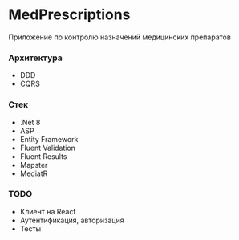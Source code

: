 # MedPrescriptions

Приложение по контролю назначений медицинских препаратов

### Архитектура
- DDD
- CQRS

### Стек
- .Net 8
- ASP
- Entity Framework
- Fluent Validation
- Fluent Results
- Mapster
- MediatR

### TODO
- Клиент на React
- Аутентификация, авторизация
- Тесты